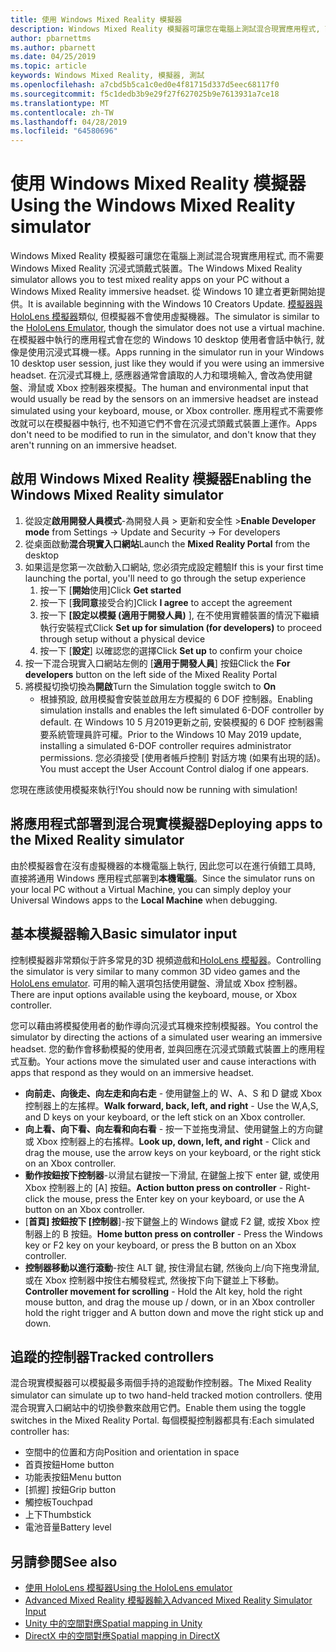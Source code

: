 ```yaml
---
title: 使用 Windows Mixed Reality 模擬器
description: Windows Mixed Reality 模擬器可讓您在電腦上測試混合現實應用程式, 而不需要 Windows Mixed Reality 沉浸式頭戴式裝置。
author: pbarnettms
ms.author: pbarnett
ms.date: 04/25/2019
ms.topic: article
keywords: Windows Mixed Reality, 模擬器, 測試
ms.openlocfilehash: a7cbd5b5ca1c0ed0e4f81715d337d5eec68117f0
ms.sourcegitcommit: f5c1dedb3b9e29f27f627025b9e7613931a7ce18
ms.translationtype: MT
ms.contentlocale: zh-TW
ms.lasthandoff: 04/28/2019
ms.locfileid: "64580696"
---
```

# <a name="using-the-windows-mixed-reality-simulator"></a><span data-ttu-id="a3c22-104">使用 Windows Mixed Reality 模擬器</span><span class="sxs-lookup"><span data-stu-id="a3c22-104">Using the Windows Mixed Reality simulator</span></span>

<span data-ttu-id="a3c22-105">Windows Mixed Reality 模擬器可讓您在電腦上測試混合現實應用程式, 而不需要 Windows Mixed Reality 沉浸式頭戴式裝置。</span><span class="sxs-lookup"><span data-stu-id="a3c22-105">The Windows Mixed Reality simulator allows you to test mixed reality apps on your PC without a Windows Mixed Reality immersive headset.</span></span> <span data-ttu-id="a3c22-106">從 Windows 10 建立者更新開始提供。</span><span class="sxs-lookup"><span data-stu-id="a3c22-106">It is available beginning with the Windows 10 Creators Update.</span></span> <span data-ttu-id="a3c22-107">[模擬器與 HoloLens 模擬器](using-the-hololens-emulator.md)類似, 但模擬器不會使用虛擬機器。</span><span class="sxs-lookup"><span data-stu-id="a3c22-107">The simulator is similar to the [HoloLens Emulator](using-the-hololens-emulator.md), though the simulator does not use a virtual machine.</span></span> <span data-ttu-id="a3c22-108">在模擬器中執行的應用程式會在您的 Windows 10 desktop 使用者會話中執行, 就像是使用沉浸式耳機一樣。</span><span class="sxs-lookup"><span data-stu-id="a3c22-108">Apps running in the simulator run in your Windows 10 desktop user session, just like they would if you were using an immersive headset.</span></span> <span data-ttu-id="a3c22-109">在沉浸式耳機上, 感應器通常會讀取的人力和環境輸入, 會改為使用鍵盤、滑鼠或 Xbox 控制器來模擬。</span><span class="sxs-lookup"><span data-stu-id="a3c22-109">The human and environmental input that would usually be read by the sensors on an immersive headset are instead simulated using your keyboard, mouse, or Xbox controller.</span></span> <span data-ttu-id="a3c22-110">應用程式不需要修改就可以在模擬器中執行, 也不知道它們不會在沉浸式頭戴式裝置上運作。</span><span class="sxs-lookup"><span data-stu-id="a3c22-110">Apps don't need to be modified to run in the simulator, and don't know that they aren't running on an immersive headset.</span></span>

## <a name="enabling-the-windows-mixed-reality-simulator"></a><span data-ttu-id="a3c22-111">啟用 Windows Mixed Reality 模擬器</span><span class="sxs-lookup"><span data-stu-id="a3c22-111">Enabling the Windows Mixed Reality simulator</span></span>

1. <span data-ttu-id="a3c22-112">從設定**啟用開發人員模式**-為開發人員 > 更新和安全性 ></span><span class="sxs-lookup"><span data-stu-id="a3c22-112">**Enable Developer mode** from Settings -> Update and Security -> For developers</span></span>
2. <span data-ttu-id="a3c22-113">從桌面啟動**混合現實入口網站**</span><span class="sxs-lookup"><span data-stu-id="a3c22-113">Launch the **Mixed Reality Portal** from the desktop</span></span>
3. <span data-ttu-id="a3c22-114">如果這是您第一次啟動入口網站, 您必須完成設定體驗</span><span class="sxs-lookup"><span data-stu-id="a3c22-114">If this is your first time launching the portal, you'll need to go through the setup experience</span></span>
   1. <span data-ttu-id="a3c22-115">按一下 [**開始**使用]</span><span class="sxs-lookup"><span data-stu-id="a3c22-115">Click **Get started**</span></span>
   2. <span data-ttu-id="a3c22-116">按一下 [**我同意**接受合約]</span><span class="sxs-lookup"><span data-stu-id="a3c22-116">Click **I agree** to accept the agreement</span></span>
   3. <span data-ttu-id="a3c22-117">按一下 **[設定以模擬 (適用于開發人員)** ], 在不使用實體裝置的情況下繼續執行安裝程式</span><span class="sxs-lookup"><span data-stu-id="a3c22-117">Click **Set up for simulation (for developers)** to proceed through setup without a physical device</span></span>
   4. <span data-ttu-id="a3c22-118">按一下 [**設定**] 以確認您的選擇</span><span class="sxs-lookup"><span data-stu-id="a3c22-118">Click **Set up** to confirm your choice</span></span>
4. <span data-ttu-id="a3c22-119">按一下混合現實入口網站左側的 [**適用于開發人員**] 按鈕</span><span class="sxs-lookup"><span data-stu-id="a3c22-119">Click the **For developers** button on the left side of the Mixed Reality Portal</span></span>
5. <span data-ttu-id="a3c22-120">將模擬切換切換為**開啟**</span><span class="sxs-lookup"><span data-stu-id="a3c22-120">Turn the Simulation toggle switch to **On**</span></span>
   * <span data-ttu-id="a3c22-121">根據預設, 啟用模擬會安裝並啟用左方模擬的 6 DOF 控制器。</span><span class="sxs-lookup"><span data-stu-id="a3c22-121">Enabling simulation installs and enables the left simulated 6-DOF controller by default.</span></span>  <span data-ttu-id="a3c22-122">在 Windows 10 5 月2019更新之前, 安裝模擬的 6 DOF 控制器需要系統管理員許可權。</span><span class="sxs-lookup"><span data-stu-id="a3c22-122">Prior to the Windows 10 May 2019 update, installing a simulated 6-DOF controller requires administrator permissions.</span></span>  <span data-ttu-id="a3c22-123">您必須接受 [使用者帳戶控制] 對話方塊 (如果有出現的話)。</span><span class="sxs-lookup"><span data-stu-id="a3c22-123">You must accept the User Account Control dialog if one appears.</span></span>

<span data-ttu-id="a3c22-124">您現在應該使用模擬來執行!</span><span class="sxs-lookup"><span data-stu-id="a3c22-124">You should now be running with simulation!</span></span>

## <a name="deploying-apps-to-the-mixed-reality-simulator"></a><span data-ttu-id="a3c22-125">將應用程式部署到混合現實模擬器</span><span class="sxs-lookup"><span data-stu-id="a3c22-125">Deploying apps to the Mixed Reality simulator</span></span>

<span data-ttu-id="a3c22-126">由於模擬器會在沒有虛擬機器的本機電腦上執行, 因此您可以在進行偵錯工具時, 直接將通用 Windows 應用程式部署到**本機電腦**。</span><span class="sxs-lookup"><span data-stu-id="a3c22-126">Since the simulator runs on your local PC without a Virtual Machine, you can simply deploy your Universal Windows apps to the **Local Machine** when debugging.</span></span>

## <a name="basic-simulator-input"></a><span data-ttu-id="a3c22-127">基本模擬器輸入</span><span class="sxs-lookup"><span data-stu-id="a3c22-127">Basic simulator input</span></span>

<span data-ttu-id="a3c22-128">控制模擬器非常類似于許多常見的3D 視頻遊戲和[HoloLens 模擬器](using-the-hololens-emulator.md)。</span><span class="sxs-lookup"><span data-stu-id="a3c22-128">Controlling the simulator is very similar to many common 3D video games and the [HoloLens emulator](using-the-hololens-emulator.md).</span></span> <span data-ttu-id="a3c22-129">可用的輸入選項包括使用鍵盤、滑鼠或 Xbox 控制器。</span><span class="sxs-lookup"><span data-stu-id="a3c22-129">There are input options available using the keyboard, mouse, or Xbox controller.</span></span>

<span data-ttu-id="a3c22-130">您可以藉由將模擬使用者的動作導向沉浸式耳機來控制模擬器。</span><span class="sxs-lookup"><span data-stu-id="a3c22-130">You control the simulator by directing the actions of a simulated user wearing an immersive headset.</span></span> <span data-ttu-id="a3c22-131">您的動作會移動模擬的使用者, 並與回應在沉浸式頭戴式裝置上的應用程式互動。</span><span class="sxs-lookup"><span data-stu-id="a3c22-131">Your actions move the simulated user and cause interactions with apps that respond as they would on an immersive headset.</span></span>
* <span data-ttu-id="a3c22-132">**向前走、向後走、向左走和向右走** - 使用鍵盤上的 W、A、S 和 D 鍵或 Xbox 控制器上的左搖桿。</span><span class="sxs-lookup"><span data-stu-id="a3c22-132">**Walk forward, back, left, and right** - Use the W,A,S, and D keys on your keyboard, or the left stick on an Xbox controller.</span></span>
* <span data-ttu-id="a3c22-133">**向上看、向下看、向左看和向右看** - 按一下並拖曳滑鼠、使用鍵盤上的方向鍵或 Xbox 控制器上的右搖桿。</span><span class="sxs-lookup"><span data-stu-id="a3c22-133">**Look up, down, left, and right** - Click and drag the mouse, use the arrow keys on your keyboard, or the right stick on an Xbox controller.</span></span>
* <span data-ttu-id="a3c22-134">**動作按鈕按下控制器**-以滑鼠右鍵按一下滑鼠, 在鍵盤上按下 enter 鍵, 或使用 Xbox 控制器上的 [A] 按鈕。</span><span class="sxs-lookup"><span data-stu-id="a3c22-134">**Action button press on controller** - Right-click the mouse, press the Enter key on your keyboard, or use the A button on an Xbox controller.</span></span>
* <span data-ttu-id="a3c22-135">[**首頁] 按鈕按下 [控制器**]-按下鍵盤上的 Windows 鍵或 F2 鍵, 或按 Xbox 控制器上的 B 按鈕。</span><span class="sxs-lookup"><span data-stu-id="a3c22-135">**Home button press on controller** - Press the Windows key or F2 key on your keyboard, or press the B button on an Xbox controller.</span></span>
* <span data-ttu-id="a3c22-136">**控制器移動以進行滾動**-按住 ALT 鍵, 按住滑鼠右鍵, 然後向上/向下拖曳滑鼠, 或在 Xbox 控制器中按住右觸發程式, 然後按下向下鍵並上下移動。</span><span class="sxs-lookup"><span data-stu-id="a3c22-136">**Controller movement for scrolling** - Hold the Alt key, hold the right mouse button, and drag the mouse up / down, or in an Xbox controller hold the right trigger and A button down and move the right stick up and down.</span></span>

## <a name="tracked-controllers"></a><span data-ttu-id="a3c22-137">追蹤的控制器</span><span class="sxs-lookup"><span data-stu-id="a3c22-137">Tracked controllers</span></span>

<span data-ttu-id="a3c22-138">混合現實模擬器可以模擬最多兩個手持的追蹤動作控制器。</span><span class="sxs-lookup"><span data-stu-id="a3c22-138">The Mixed Reality simulator can simulate up to two hand-held tracked motion controllers.</span></span> <span data-ttu-id="a3c22-139">使用混合現實入口網站中的切換參數來啟用它們。</span><span class="sxs-lookup"><span data-stu-id="a3c22-139">Enable them using the toggle switches in the Mixed Reality Portal.</span></span> <span data-ttu-id="a3c22-140">每個模擬控制器都具有:</span><span class="sxs-lookup"><span data-stu-id="a3c22-140">Each simulated controller has:</span></span>
* <span data-ttu-id="a3c22-141">空間中的位置和方向</span><span class="sxs-lookup"><span data-stu-id="a3c22-141">Position and orientation in space</span></span>
* <span data-ttu-id="a3c22-142">首頁按鈕</span><span class="sxs-lookup"><span data-stu-id="a3c22-142">Home button</span></span>
* <span data-ttu-id="a3c22-143">功能表按鈕</span><span class="sxs-lookup"><span data-stu-id="a3c22-143">Menu button</span></span>
* <span data-ttu-id="a3c22-144">[抓握] 按鈕</span><span class="sxs-lookup"><span data-stu-id="a3c22-144">Grip button</span></span>
* <span data-ttu-id="a3c22-145">觸控板</span><span class="sxs-lookup"><span data-stu-id="a3c22-145">Touchpad</span></span>
* <span data-ttu-id="a3c22-146">上下</span><span class="sxs-lookup"><span data-stu-id="a3c22-146">Thumbstick</span></span>
* <span data-ttu-id="a3c22-147">電池音量</span><span class="sxs-lookup"><span data-stu-id="a3c22-147">Battery level</span></span>

## <a name="see-also"></a><span data-ttu-id="a3c22-148">另請參閱</span><span class="sxs-lookup"><span data-stu-id="a3c22-148">See also</span></span>
* [<span data-ttu-id="a3c22-149">使用 HoloLens 模擬器</span><span class="sxs-lookup"><span data-stu-id="a3c22-149">Using the HoloLens emulator</span></span>](using-the-hololens-emulator.md)
* [<span data-ttu-id="a3c22-150">Advanced Mixed Reality 模擬器輸入</span><span class="sxs-lookup"><span data-stu-id="a3c22-150">Advanced Mixed Reality Simulator Input</span></span>](advanced-hololens-emulator-and-mixed-reality-simulator-input.md)
* [<span data-ttu-id="a3c22-151">Unity 中的空間對應</span><span class="sxs-lookup"><span data-stu-id="a3c22-151">Spatial mapping in Unity</span></span>](spatial-mapping-in-unity.md)
* [<span data-ttu-id="a3c22-152">DirectX 中的空間對應</span><span class="sxs-lookup"><span data-stu-id="a3c22-152">Spatial mapping in DirectX</span></span>](spatial-mapping-in-directx.md)
